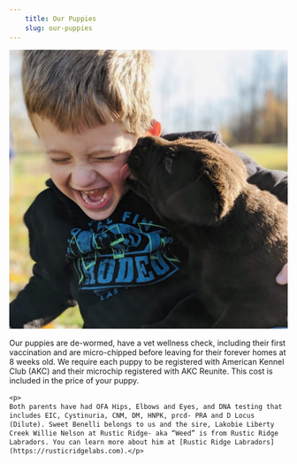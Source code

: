 ```yaml
---
    title: Our Puppies
    slug: our-puppies
---
```


![Young boy playing with a chocolate lab](images/cute_boy_cute_puppies.JPG)

<div>
    <p>Our puppies are de-wormed, have a vet wellness check, including their first vaccination and are micro-chipped before leaving for their forever homes at 8 weeks old. We require each puppy to be registered with American Kennel Club (AKC) and their microchip registered with AKC Reunite. This cost is included in the price of your puppy.</p>

    <p>
    Both parents have had OFA Hips, Elbows and Eyes, and DNA testing that includes EIC, Cystinuria, CNM, DM, HNPK, prcd- PRA and D Locus (Dilute). Sweet Benelli belongs to us and the sire, Lakobie Liberty Creek Willie Nelson at Rustic Ridge- aka “Weed” is from Rustic Ridge Labradors. You can learn more about him at [Rustic Ridge Labradors](https://rusticridgelabs.com).</p>
</div>
